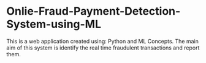 # Onlie-Fraud-Payment-Detection-System-using-ML
This is a web application created using: Python and ML Concepts. The main aim of this system is identify the real time fraudulent transactions and report them. 
